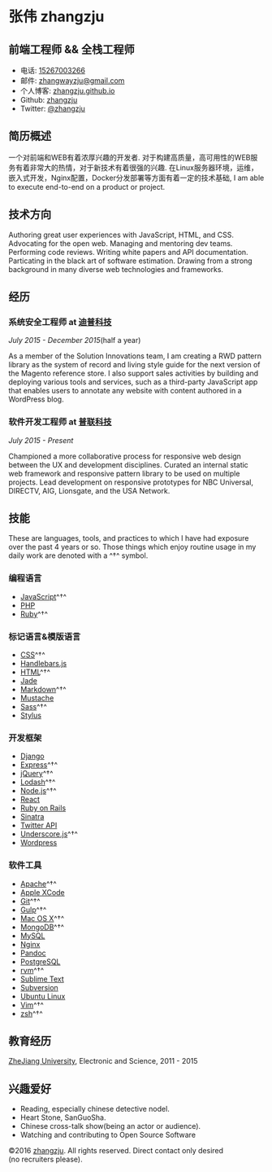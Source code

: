 

# 张伟 zhangzju

## 前端工程师  && 全栈工程师

- 电话: [15267003266](tel://610-590-4484)
- 邮件: <zhangwayzju@gmail.com>
- 个人博客: [zhangzju.github.io](http://zhangzju.github.io)
- Github: [zhangzju](http://github.com/zhangzju)
- Twitter: [\@zhangzju](http://twitter.com/zhangzju)



## 简历概述

一个对前端和WEB有着浓厚兴趣的开发者. 对于构建高质量，高可用性的WEB服务有着非常大的热情，对于新技术有着很强的兴趣. 在Linux服务器环境，运维，嵌入式开发，Nginx配置，Docker分发部署等方面有着一定的技术基础,
I am able to execute end-to-end on a product or project.

## 技术方向

Authoring great user experiences with JavaScript, HTML, and CSS. Advocating for
the open web. Managing and mentoring dev teams. Performing code reviews.
Writing white papers and API documentation. Particating in the black art of
software estimation. Drawing from a strong background in many diverse web
technologies and frameworks.

## 经历

### **系统安全工程师** at [迪普科技](http://www.dptechnology.net/)

*July 2015 - December 2015*(half a year)

As a member of the Solution Innovations team, I am creating a RWD pattern
library as the system of record and living style guide for the next version of
the Magento reference store. I also support sales activities by building and
deploying various tools and services, such as a third-party JavaScript app that
enables users to annotate any website with content authored in a WordPress
blog.

### **软件开发工程师** at [普联科技](http://www.tp-link.com.cn/)

*July 2015 - Present* 

Championed a more collaborative process for responsive web design between the
UX and development disciplines. Curated an internal static web framework and
responsive pattern library to be used on multiple projects. Lead development
on responsive prototypes for NBC Universal, DIRECTV, AIG, Lionsgate, and the
USA Network.


## 技能

These are languages, tools, and practices to which I have had exposure over the
past 4 years or so. Those things which enjoy routine usage in my daily work are
denoted with a ^†^ symbol.

### 编程语言

- [JavaScript](http://developer.mozilla.org/en/JavaScript)^†^
- [PHP](http://php.net)
- [Ruby](http://ruby-lang.org)^†^

### 标记语言&模版语言

- [CSS](http://www.w3.org/Style/CSS/Overview.en.html)^†^
- [Handlebars.js](http://handlebarsjs.com)
- [HTML](http://developers.whatwg.org)^†^
- [Jade](http://jade-lang.com)
- [Markdown](http://daringfireball.net/projects/markdown)^†^
- [Mustache](http://mustache.github.io)
- [Sass](http://sass-lang.com)^†^
- [Stylus](http://learnboost.github.io/stylus)

### 开发框架

- [Django](http://www.djangoproject.com)
- [Express](http://expressjs.com)^†^
- [jQuery](http://jquery.com)^†^
- [Lodash](http://lodash.com)^†^
- [Node.js](http://nodejs.org)^†^
- [React](http://facebook.github.io/react)
- [Ruby on Rails](http://rubyonrails.org)
- [Sinatra](http://sinatrarb.com)
- [Twitter API](http://dev.twitter.com)
- [Underscore.js](http://underscorejs.org)^†^
- [Wordpress](http://wordpress.org)


### 软件工具

- [Apache](http://apache.org)^†^
- [Apple XCode](http://developer.apple.com)
- [Git](http://git-scm.com)^†^
- [Gulp](http://gulpjs.com)^†^
- [Mac OS X](http://apple.com/macosx)^†^
- [MongoDB](http://mongodb.org)^†^
- [MySQL](http://mysql.com)
- [Nginx](http://wiki.nginx.org)
- [Pandoc](http://johnmacfarlane.net/pandoc)
- [PostgreSQL](http://postgresql.org)
- [rvm](http://rvm.beginrescueend.com)^†^
- [Sublime Text](http://www.sublimetext.com)
- [Subversion](http://svn.apache.org)
- [Ubuntu Linux](http://ubuntu.com)
- [Vim](http://www.vim.org)^†^
- [zsh](http://www.zsh.org)^†^



## 教育经历

[ZheJiang University](http://zju.edu.cn), Electronic and Science, 2011 - 2015



## 兴趣爱好

- Reading, especially chinese detective nodel.
- Heart Stone, SanGuoSha.
- Chinese cross-talk show(being an actor or audience).
- Watching and contributing to Open Source Software

©2016 [zhangzju](http://zhangzju.com/resume). All rights reserved. Direct contact only desired (no recruiters please).